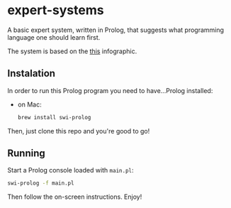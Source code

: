# expert-systems
A basic expert system, written in Prolog, that suggests what programming language one should learn first.

The system is based on the [this](http://carlcheo.com/wp-content/uploads/2014/12/which-programming-language-should-i-learn-first-infographic.png) infographic.

## Instalation

In order to run this Prolog program you need to have...Prolog installed:

- on Mac:

  ```bash
  brew install swi-prolog
  ```

Then, just clone this repo and you're good to go!

## Running

Start a Prolog console loaded with `main.pl`:

```bash
swi-prolog -f main.pl
```

Then follow the on-screen instructions. Enjoy!
